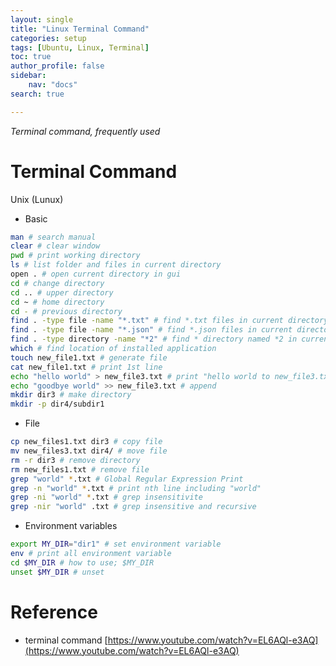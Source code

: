 ```yaml
---
layout: single
title: "Linux Terminal Command"
categories: setup
tags: [Ubuntu, Linux, Terminal]
toc: true
author_profile: false
sidebar:
    nav: "docs"
search: true

---
```


*Terminal command, frequently used*



# Terminal Command

Unix (Lunux)

- Basic

```bash
man # search manual
clear # clear window
pwd # print working directory
ls # list folder and files in current directory
open . # open current directory in gui
cd # change directory
cd .. # upper directory
cd ~ # home directory
cd - # previous directory
find . -type file -name "*.txt" # find *.txt files in current directory
find . -type file -name "*.json" # find *.json files in current directory
find . -type directory -name "*2" # find * directory named *2 in current directory
which # find location of installed application
touch new_file1.txt # generate file
cat new_file1.txt # print 1st line
echo "hello world" > new_file3.txt # print "hello world to new_file3.txt" (overwrite)
echo "goodbye world" >> new_file3.txt # append
mkdir dir3 # make directory
mkdir -p dir4/subdir1
```

- File

```bash
cp new_files1.txt dir3 # copy file
mv new_files3.txt dir4/ # move file
rm -r dir3 # remove directory
rm new_files1.txt # remove file
grep "world" *.txt # Global Regular Expression Print
grep -n "world" *.txt # print nth line including "world"
grep -ni "world" *.txt # grep insensitivite
grep -nir "world" .txt # grep insensitive and recursive
```

- Environment variables

```bash
export MY_DIR="dir1" # set environment variable
env # print all environment variable
cd $MY_DIR # how to use; $MY_DIR
unset $MY_DIR # unset
```







# Reference

- terminal command [https://www.youtube.com/watch?v=EL6AQl-e3AQ](https://www.youtube.com/watch?v=EL6AQl-e3AQ)

